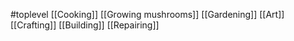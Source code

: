 #toplevel 
[[Cooking]]
[[Growing mushrooms]]
[[Gardening]]
[[Art]]
[[Crafting]]
[[Building]]
[[Repairing]]
